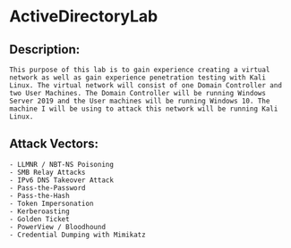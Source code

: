 # ActiveDirectoryLab

## Description:
    This purpose of this lab is to gain experience creating a virtual network as well as gain experience penetration testing with Kali Linux. The virtual network will consist of one Domain Controller and two User Machines. The Domain Controller will be running Windows Server 2019 and the User machines will be running Windows 10. The machine I will be using to attack this network will be running Kali Linux.

## Attack Vectors:
    - LLMNR / NBT-NS Poisoning
    - SMB Relay Attacks
    - IPv6 DNS Takeover Attack
    - Pass-the-Password
    - Pass-the-Hash
    - Token Impersonation
    - Kerberoasting
    - Golden Ticket
    - PowerView / Bloodhound
    - Credential Dumping with Mimikatz